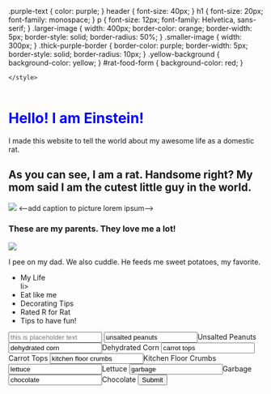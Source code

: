 <!DOCTYPEhtml>
<html>
<head>
<title>Einstien's Life</title>
<link rel="stylesheet" type="text/css" href="styles/style.css"/>
<metacharset="utf-8"
<style>
	.purple-text {
		color: purple;
	}
	header {
		font-size: 40px;
	}
	h1 {
		font-size: 20px;
		font-family: monospace;
	}
	p {
		font-size: 12px;
		font-family: Helvetica, sans-serif;
	}
	.larger-image {
		width: 400px;
		border-color: orange;
		border-width: 5px;
		border-style: solid;
		border-radius: 50%;
	}
	.smaller-image {
		width: 300px;
	}
	.thick-purple-border {
		border-color: purple;
		border-width: 5px;
		border-style: solid;
		border-radius: 10px;
	}
	.yellow-background {
		background-color: yellow;
	}
	#rat-food-form {
		background-color: red;
	}

	</style>
</head>
<div class="yellow-background">
<header>
	<!--put in title "life of Einstein and contact info link-->
</header>
</div>
<div>
<h1 style="color:blue;">Hello! I am Einstein!</h1>
</div>
<div>
<main>
<body>
<p>I made this website to tell the world about my awesome life as a domestic rat.</p>
<h2>As you can see, I am a rat. Handsome right? My mom said I am the cutest little guy in the world.</h2>
 <img src=<!--insert image link-->
 <--add caption to picture lorem ipsum-->
 <h3>These are my parents. They love me a lot!</h3>
 <img src= <!--insert image link-->
 <p class="purple-text"><!--make this a caption-->I pee on my dad. We also cuddle. He feeds me sweet potatoes, my favorite.</p>

</body>
<div>
<nav>
	<ul>
		<li>My Life</li>li>
		<li>Eat like me</li>
		<li>Decorating Tips</li>
		<li>Rated R for Rat</li>
		<li>Tips to have fun!</li>
	</ul>
</nav>
</div>
<div>
<aside>
<form id="rat-food-form" action="/submit-rat-food-form">
	<input type="text" required placeholder="this is placeholder text">
	<label for="unsalted peanuts"><input id="unsalted peanuts" value="unsalted peanuts" type="checkox" name="food">Unsalted Peanuts</label>
	<label for="dehydrated corn"><input id="dehydrated corn" value="dehydrated corn" type="checkox" name="food">Dehydrated Corn</label>
	<label for="carrot tops"><input id="carrot tops" value="carrot tops" type="checkox" name="food">Carrot Tops</label>
	<label for="kitchen floor crumbs"><input id="kitchen floor crumbs" value="kitchen floor crumbs" type="checkox" name="food">Kitchen Floor Crumbs</label>
	<label for="Lettuce"><input id="lettuce" value="lettuce" type="checkox" name="food">Lettuce</label>
	<label for="garbage"><input id="garbage" value="garbage" type="checkox" name="food">Garbage</label>
	<label for="chocolate"><input id="chocolate" value="chocolate" type="checkox" name="food">Chocolate</label>
	<button type="submit">Submit</button>
</form>
</aside>
</div>










<footer>
</footer>
</main>




















</html>

